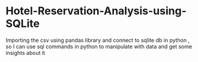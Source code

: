 # Hotel-Reservation-Analysis-using-SQLite
Importing the csv using pandas library and connect to sqlite db in python , so I can use sql commands in python to manipulate with data and get some insights about it
